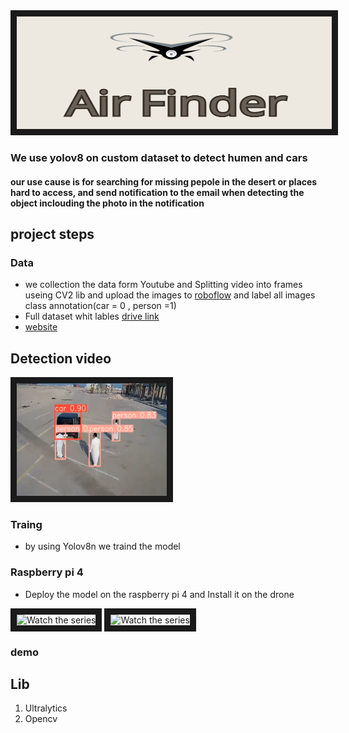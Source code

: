 <img src="https://github.com/Faisal-1997/car_humane_detection/blob/master/img/air%20finder.png" alt="Watch the series" width="1000" height="180" border="10" />

### We use yolov8 on custom dataset to detect humen and cars 
#### our use cause is for searching for missing pepole in the desert or places hard to access, and send notification to the email when detecting the object inclouding the photo in the notification


## project steps
### Data 
- we collection the data form Youtube and Splitting video into frames useing  CV2 lib and upload the images to  <a href="https://app.roboflow.com/faisalt5/airfinder/3" target="_blank">roboflow<a/> and label all images class annotation(car = 0 , person =1)
- Full dataset whit lables <a href="https://drive.google.com/drive/folders/1E6o3plOD4dk4FNviIkdF5clSspf9R3xM?usp=drive_link" target="_blank">drive link<a/>
- <a href="https://airfinderapp-eljtznrgk5mrdkhjaalzff.streamlit.app/" target="_blank">website<a/>

## Detection video
<a href="https://www.youtube.com/watch?v=-zF3a5BVEvc" target="_blank">
<img src="https://github.com/Faisal-1997/car_humane_detection/blob/master/img/airfinder20.png?raw=true" alt="Watch the series" width="240" height="180" border="10" />
</a>

### Traing 
- by using Yolov8n we traind the model
  
### Raspberry pi 4 

- Deploy the model on the raspberry pi 4  and Install it on the drone
  
<img src="https://github.com/Faisal-1997/car_humane_detection/blob/master/img/drone_1.png?raw=true" alt="Watch the series" width="240" height="180" border="10" /> <img src="https://github.com/Faisal-1997/car_humane_detection/blob/master/img/drone_2.png?raw=true" alt="Watch the series" width="240" height="180" border="10" />


### demo
## Lib
1. Ultralytics
2. Opencv




